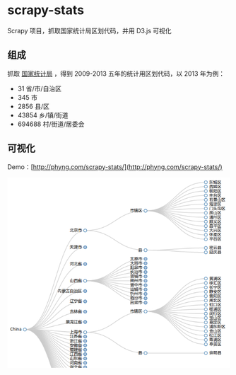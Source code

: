 scrapy-stats
============

Scrapy 项目，抓取国家统计局区划代码，并用 D3.js 可视化

## 组成
抓取 [国家统计局](http://www.stats.gov.cn/tjsj/tjbz/tjyqhdmhcxhfdm/) ，得到 2009-2013 五年的统计用区划代码，以 2013 年为例：
* 31 省/市/自治区
* 345 市
* 2856 县/区
* 43854 乡/镇/街道
* 694688 村/街道/居委会

## 可视化
Demo：[http://phyng.com/scrapy-stats/](http://phyng.com/scrapy-stats/)

![demo](demo.png)
